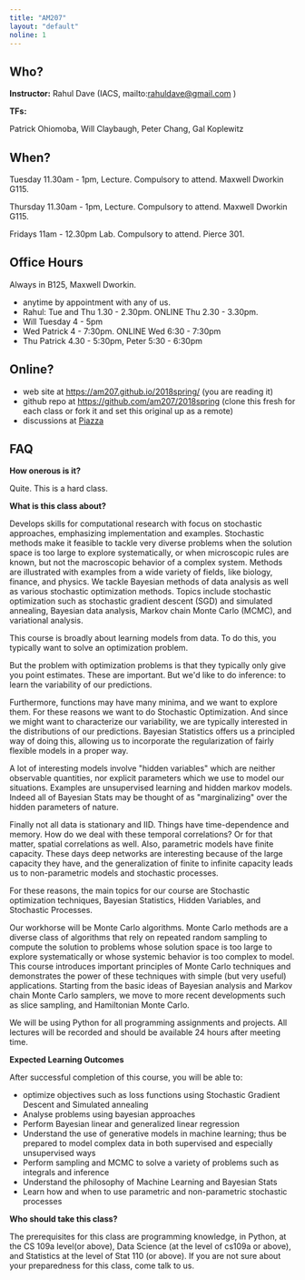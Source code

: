 ```yaml
---
title: "AM207"
layout: "default"
noline: 1
---
```


## Who?

**Instructor:** Rahul Dave (IACS, mailto:rahuldave@gmail.com )

**TFs:**

Patrick Ohiomoba, Will Claybaugh, Peter Chang, Gal Koplewitz

## When?

Tuesday 11.30am - 1pm, Lecture. Compulsory to attend. Maxwell Dworkin G115.

Thursday 11.30am - 1pm, Lecture. Compulsory to attend. Maxwell Dworkin G115.

Fridays 11am - 12.30pm Lab. Compulsory to attend. Pierce 301.

## Office Hours

Always in B125, Maxwell Dworkin.

- anytime by appointment with any of us.
- Rahul: Tue and Thu 1.30 - 2.30pm. ONLINE Thu 2.30 - 3.30pm.
- Will Tuesday 4 - 5pm
- Wed Patrick  4 - 7:30pm. ONLINE Wed 6:30 - 7:30pm
- Thu Patrick 4.30 - 5:30pm, Peter 5:30 - 6:30pm


## Online?

- web site at https://am207.github.io/2018spring/ (you are reading it)
- github repo at https://github.com/am207/2018spring (clone this fresh for each class or fork it and set this original up as a remote)
- discussions at [Piazza](https://piazza.com/class/jcr8h7o7yap73p)

## FAQ

**How onerous is it?**

Quite. This is a hard class.

**What is this class about?**

Develops skills for computational research with focus on stochastic approaches, emphasizing implementation and examples. Stochastic methods make it feasible to tackle very diverse problems when the solution space is too large to explore systematically, or when microscopic rules are known, but not the macroscopic behavior of a complex system. Methods are illustrated with examples from a wide variety of fields, like biology, finance, and physics. We tackle Bayesian methods of data analysis as well as various stochastic optimization methods. Topics include stochastic optimization such as stochastic gradient descent (SGD) and simulated annealing, Bayesian data analysis, Markov chain Monte Carlo (MCMC), and variational analysis.

This course is broadly about learning models from data. To do this, you typically want to solve an optimization problem.

But the problem with optimization problems is that they typically only give you point estimates. These are important. But we'd like to do inference: to learn the variability of our predictions.

Furthermore, functions may have many minima, and we want to explore them. For these reasons we want to do Stochastic Optimization. And since we might want to characterize our variability, we are typically interested in the distributions of our predictions. Bayesian Statistics offers us a principled way of doing this, allowing us to incorporate the regularization of fairly flexible models in a proper way.

A lot of interesting models involve "hidden variables" which are neither observable quantities, nor explicit parameters which we use to model our situations. Examples are unsupervised learning and hidden markov models. Indeed all of Bayesian Stats may be thought of as "marginalizing" over the hidden parameters of nature.

Finally not all data is stationary and IID. Things have time-dependence and memory. How do we deal with these temporal correlations? Or for that matter, spatial correlations as well. Also, parametric models have finite capacity. These days deep networks are interesting because of the large capacity they have, and the generalization of finite to infinite capacity leads us to non-parametric models and stochastic processes.

For these reasons, the main topics for our course are Stochastic optimization techniques, Bayesian Statistics, Hidden Variables, and Stochastic Processes.

Our workhorse will be Monte Carlo algorithms. Monte Carlo methods are a diverse class of algorithms that rely on repeated random sampling to compute the solution to problems whose solution space is too large to explore systematically or whose systemic behavior is too complex to model. This course introduces important principles of Monte Carlo techniques and demonstrates the power of these techniques with simple (but very useful) applications. Starting from the basic ideas of Bayesian analysis and Markov chain Monte Carlo samplers, we move to more recent developments such as slice sampling, and Hamiltonian Monte Carlo.  

 We will be using Python for all programming assignments and projects. All lectures will be recorded and should be available 24 hours after meeting time.

**Expected Learning Outcomes**

After successful completion of this course, you will be able to:

- optimize objectives such as loss functions using Stochastic Gradient Descent and Simulated annealing
- Analyse problems using bayesian approaches
- Perform Bayesian linear and generalized linear regression
- Understand the use of generative models in machine learning; thus be prepared to model complex data in both supervised and especially unsupervised ways
- Perform sampling and MCMC to solve a variety of problems such as integrals and inference
- Understand the philosophy of Machine Learning and Bayesian Stats
- Learn how and when to use parametric and non-parametric stochastic processes


**Who should take this class?**

The prerequisites for this class are programming knowledge, in Python, at the CS 109a level(or above), Data Science (at the level of cs109a or above), and Statistics at the level of Stat 110 (or above). If you are not sure about your preparedness for this class, come talk to us.
